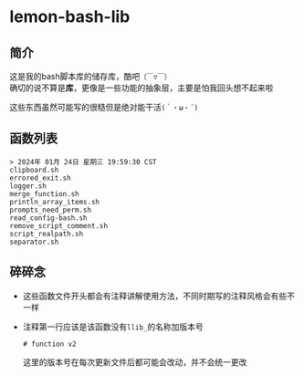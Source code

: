 # lemon-bash-lib

## 简介

这是我的bash脚本库的储存库，酷吧`（￣▽￣）`\
确切的说不算是**库**，更像是一些功能的抽象层，主要是怕我回头想不起来啦

这些东西虽然可能写的很糙但是绝对能干活`(｀・ω・´)`

## 函数列表

```text
> 2024年 01月 24日 星期三 19:59:30 CST
clipboard.sh
errored_exit.sh
logger.sh
merge_function.sh
println_array_items.sh
prompts_need_perm.sh
read_config-bash.sh
remove_script_comment.sh
script_realpath.sh
separator.sh
```

## 碎碎念

- 这些函数文件开头都会有注释讲解使用方法，不同时期写的注释风格会有些不一样
- 注释第一行应该是该函数没有`llib_`的名称加版本号
  
  ```text
  # function v2
  ```

  这里的版本号在每次更新文件后都可能会改动，并不会统一更改
